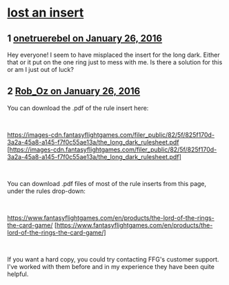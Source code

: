 # [lost an insert](https://community.fantasyflightgames.com/topic/200411-lost-an-insert/)

## 1 [onetruerebel on January 26, 2016](https://community.fantasyflightgames.com/topic/200411-lost-an-insert/?do=findComment&comment=2013796)

Hey everyone! I seem to have misplaced the insert for the long dark. Either that or it put on the one ring just to mess with me. Is there a solution for this or am I just out of luck?

## 2 [Rob_Oz on January 26, 2016](https://community.fantasyflightgames.com/topic/200411-lost-an-insert/?do=findComment&comment=2013817)

You can download the .pdf of the rule insert here:

 

https://images-cdn.fantasyflightgames.com/filer_public/82/5f/825f170d-3a2a-45a8-a145-f7f0c55ae13a/the_long_dark_rulesheet.pdf [https://images-cdn.fantasyflightgames.com/filer_public/82/5f/825f170d-3a2a-45a8-a145-f7f0c55ae13a/the_long_dark_rulesheet.pdf]

 

You can download .pdf files of most of the rule inserts from this page, under the rules drop-down:

 

https://www.fantasyflightgames.com/en/products/the-lord-of-the-rings-the-card-game/ [https://www.fantasyflightgames.com/en/products/the-lord-of-the-rings-the-card-game/]

 

If you want a hard copy, you could try contacting FFG's customer support. I've worked with them before and in my experience they have been quite helpful.

